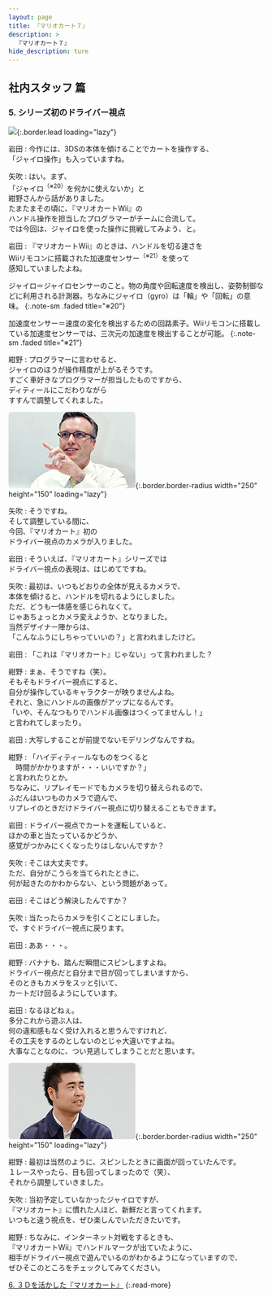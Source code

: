 ```yaml
---
layout: page
title: 『マリオカート７』
description: >
  『マリオカート７』
hide_description: ture
---
```


## 社内スタッフ 篇

### 5. シリーズ初のドライバー視点

![](/interviews/jp/3ds/amkj/vol1/img/mainvisual5.jpg){:.border.lead loading="lazy"}

岩田
: 今作には、3DSの本体を傾けることでカートを操作する、<br>「ジャイロ操作」も入っていますね。

矢吹
: はい。まず、<br>「ジャイロ<sup>（※20）</sup>を何かに使えないか」と<br>紺野さんから話がありました。<br>たまたまその頃に、『マリオカートWii』の<br>ハンドル操作を担当したプログラマーがチームに合流して。<br>では今回は、ジャイロを使った操作に挑戦してみよう、と。

岩田
: 『マリオカートWii』のときは、ハンドルを切る速さを<br>Wiiリモコンに搭載された加速度センサー<sup>（※21）</sup>を使って<br>感知していましたよね。


ジャイロ＝ジャイロセンサーのこと。物の角度や回転速度を検出し、姿勢制御などに利用される計測器。ちなみにジャイロ（gyro）は「輪」や「回転」の意味。
{:.note-sm .faded title="※20"}


加速度センサー＝速度の変化を検出するための回路素子。Wiiリモコンに搭載している加速度センサーでは、三次元の加速度を検出することが可能。
{:.note-sm .faded title="※21"}

紺野
: プログラマーに言わせると、<br>ジャイロのほうが操作精度が上がるそうです。<br>すごく車好きなプログラマーが担当したものですから、<br>ディティールにこだわりながら<br>すすんで調整してくれました。

![](/interviews/jp/3ds/amkj/vol1/img/photo14.jpg){:.border.border-radius width="250" height="150"  loading="lazy"}

矢吹
: そうですね。<br>そして調整している間に、<br>今回、『マリオカート』初の<br>ドライバー視点のカメラが入りました。

岩田
: そういえば、『マリオカート』シリーズでは<br>ドライバー視点の表現は、はじめてですね。

矢吹
: 最初は、いつもどおりの全体が見えるカメラで、<br>本体を傾けると、ハンドルを切れるようにしました。<br>ただ、どうも一体感を感じられなくて。<br>じゃあちょっとカメラ変えようか、となりました。<br>当然デザイナー陣からは、<br>「こんなふうにしちゃっていいの？」と言われましたけど。

岩田
: 「これは『マリオカート』じゃない」って言われました？

紺野
: まぁ、そうですね（笑）。<br>そもそもドライバー視点にすると、<br>自分が操作しているキャラクターが映りませんよね。<br>それと、急にハンドルの画像がアップになるんです。<br>「いや、そんなつもりでハンドル画像はつくってませんし！」<br>と言われてしまったり。

岩田
: 大写しすることが前提でないモデリングなんですね。

紺野
: 「ハイディティールなものをつくると<br>　時間がかかりますが・・・いいですか？」<br>と言われたりとか。<br>ちなみに、リプレイモードでもカメラを切り替えられるので、<br>ふだんはいつものカメラで遊んで、<br>リプレイのときだけドライバー視点に切り替えることもできます。

岩田
: ドライバー視点でカートを運転していると、<br>ほかの車と当たっているかどうか、<br>感覚がつかみにくくなったりはしないんですか？

矢吹
: そこは大丈夫です。<br>ただ、自分がこうらを当てられたときに、<br>何が起きたのかわからない、という問題があって。

岩田
: そこはどう解決したんですか？

矢吹
: 当たったらカメラを引くことにしました。<br>で、すぐドライバー視点に戻ります。

岩田
: ああ・・・。

紺野
: バナナも、踏んだ瞬間にスピンしますよね。<br>ドライバー視点だと自分まで目が回ってしまいますから、<br>そのときもカメラをスッと引いて、<br>カートだけ回るようにしています。

岩田
: なるほどねぇ。<br>多分これから遊ぶ人は、<br>何の違和感もなく受け入れると思うんですけれど、<br>その工夫をするのとしないのとじゃ大違いですよね。<br>大事なことなのに、つい見逃してしまうことだと思います。

![](/interviews/jp/3ds/amkj/vol1/img/photo15.jpg){:.border.border-radius width="250" height="150"  loading="lazy"}

紺野
: 最初は当然のように、スピンしたときに画面が回っていたんです。<br>１レースやったら、目も回ってしまったので（笑）、<br>それから調整していきました。

矢吹
: 当初予定していなかったジャイロですが、<br>『マリオカート』に慣れた人ほど、新鮮だと言ってくれます。<br>いつもと違う視点を、ぜひ楽しんでいただきたいです。

紺野
: ちなみに、インターネット対戦をするときも、<br>『マリオカートWii』でハンドルマークが出ていたように、<br>相手がドライバー視点で遊んでいるのがわかるようになっていますので、<br>ぜひそこのところをチェックしてみてください。



[6. ３Ｄを活かした『マリオカート』](6.md)
{:.read-more}
